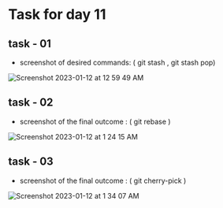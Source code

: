 # Task for day 11
## task - 01

- screenshot of desired commands: ( git stash , git stash pop)

![Screenshot 2023-01-12 at 12 59 49 AM](https://user-images.githubusercontent.com/101057601/211907341-abe61d88-8683-42ad-9b35-632d8f71eb31.png)

## task - 02

- screenshot of the final outcome : ( git rebase )

![Screenshot 2023-01-12 at 1 24 15 AM](https://user-images.githubusercontent.com/101057601/211907530-b61d4764-432b-489e-9d28-fac815d3d2de.png)

## task - 03
- screenshot of the final outcome : ( git cherry-pick )

![Screenshot 2023-01-12 at 1 34 07 AM](https://user-images.githubusercontent.com/101057601/211907682-973817b9-2b73-44cc-aa5b-ed762b58d680.png)
